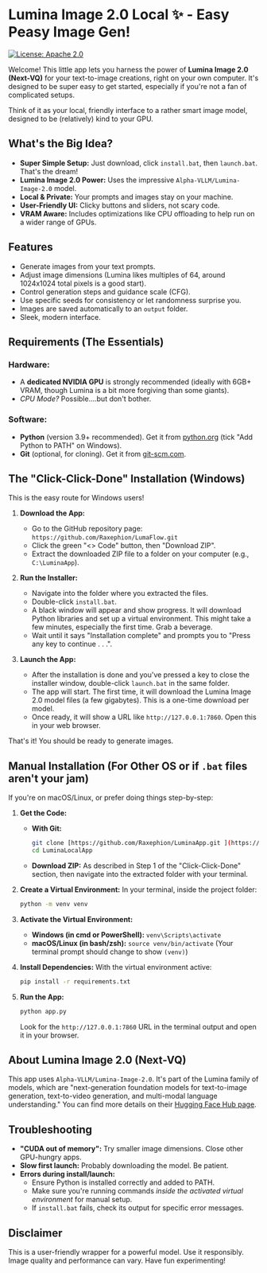 # Lumina Image 2.0 Local ✨ - Easy Peasy Image Gen!

[![License: Apache 2.0](https://img.shields.io/badge/License-Apache%202.0-blue.svg)](https://opensource.org/licenses/Apache-2.0) <!-- Assuming you'll keep the Apache 2.0 license -->

Welcome! This little app lets you harness the power of **Lumina Image 2.0 (Next-VQ)** for your text-to-image creations, right on your own computer. It's designed to be super easy to get started, especially if you're not a fan of complicated setups.

Think of it as your local, friendly interface to a rather smart image model, designed to be (relatively) kind to your GPU.

## What's the Big Idea?

*   **Super Simple Setup:** Just download, click `install.bat`, then `launch.bat`. That's the dream!
*   **Lumina Image 2.0 Power:** Uses the impressive `Alpha-VLLM/Lumina-Image-2.0` model.
*   **Local & Private:** Your prompts and images stay on your machine.
*   **User-Friendly UI:** Clicky buttons and sliders, not scary code.
*   **VRAM Aware:** Includes optimizations like CPU offloading to help run on a wider range of GPUs.

## Features

*   Generate images from your text prompts.
*   Adjust image dimensions (Lumina likes multiples of 64, around 1024x1024 total pixels is a good start).
*   Control generation steps and guidance scale (CFG).
*   Use specific seeds for consistency or let randomness surprise you.
*   Images are saved automatically to an `output` folder.
*   Sleek, modern interface.

## Requirements (The Essentials)

### Hardware:
*   A **dedicated NVIDIA GPU** is strongly recommended (ideally with 6GB+ VRAM, though Lumina is a bit more forgiving than some giants).
*   *CPU Mode?* Possible....but don't bother.

### Software:
*   **Python** (version 3.9+ recommended). Get it from [python.org](https://www.python.org/downloads/) (tick "Add Python to PATH" on Windows).
*   **Git** (optional, for cloning). Get it from [git-scm.com](https://git-scm.com/downloads).

## The "Click-Click-Done" Installation (Windows)

This is the easy route for Windows users!

1.  **Download the App:**
    *   Go to the GitHub repository page: `https://github.com/Raxephion/LumaFlow.git` 
    *   Click the green "<> Code" button, then "Download ZIP".
    *   Extract the downloaded ZIP file to a folder on your computer (e.g., `C:\LuminaApp`).

2.  **Run the Installer:**
    *   Navigate into the folder where you extracted the files.
    *   Double-click `install.bat`.
    *   A black window will appear and show progress. It will download Python libraries and set up a virtual environment. This might take a few minutes, especially the first time. Grab a beverage.
    *   Wait until it says "Installation complete" and prompts you to "Press any key to continue . . .".

3.  **Launch the App:**
    *   After the installation is done and you've pressed a key to close the installer window, double-click `launch.bat` in the same folder.
    *   The app will start. The first time, it will download the Lumina Image 2.0 model files (a few gigabytes). This is a one-time download per model.
    *   Once ready, it will show a URL like `http://127.0.0.1:7860`. Open this in your web browser.

That's it! You should be ready to generate images.

## Manual Installation (For Other OS or if `.bat` files aren't your jam)

If you're on macOS/Linux, or prefer doing things step-by-step:

1.  **Get the Code:**
    *   **With Git:**
        ```bash
        git clone [https://github.com/Raxephion/LuminaApp.git ](https://github.com/Raxephion/LumaFlow.git)
        cd LuminaLocalApp
        ```
    *   **Download ZIP:** As described in Step 1 of the "Click-Click-Done" section, then navigate into the extracted folder with your terminal.

2.  **Create a Virtual Environment:**
    In your terminal, inside the project folder:
    ```bash
    python -m venv venv
    ```

3.  **Activate the Virtual Environment:**
    *   **Windows (in cmd or PowerShell):** `venv\Scripts\activate`
    *   **macOS/Linux (in bash/zsh):** `source venv/bin/activate`
    (Your terminal prompt should change to show `(venv)`)

4.  **Install Dependencies:**
    With the virtual environment active:
    ```bash
    pip install -r requirements.txt
    ```

5.  **Run the App:**
    ```bash
    python app.py
    ```
    Look for the `http://127.0.0.1:7860` URL in the terminal output and open it in your browser.

## About Lumina Image 2.0 (Next-VQ)

This app uses `Alpha-VLLM/Lumina-Image-2.0`. It's part of the Lumina family of models, which are "next-generation foundation models for text-to-image generation, text-to-video generation, and multi-modal language understanding."
You can find more details on their [Hugging Face Hub page](https://huggingface.co/Alpha-VLLM/Lumina-Image-2.0).

## Troubleshooting

*   **"CUDA out of memory":** Try smaller image dimensions. Close other GPU-hungry apps.
*   **Slow first launch:** Probably downloading the model. Be patient.
*   **Errors during install/launch:**
    *   Ensure Python is installed correctly and added to PATH.
    *   Make sure you're running commands *inside the activated virtual environment* for manual setup.
    *   If `install.bat` fails, check its output for specific error messages.

## Disclaimer

This is a user-friendly wrapper for a powerful model. Use it responsibly. Image quality and performance can vary. Have fun experimenting!
